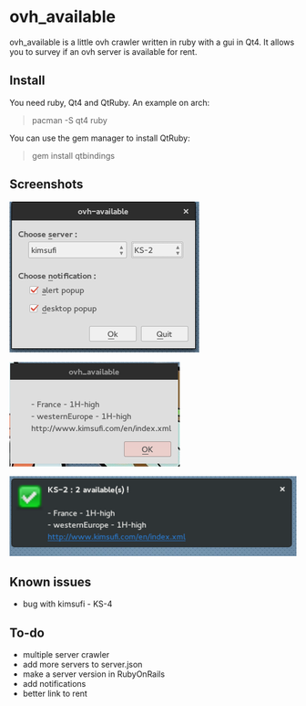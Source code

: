 # ovh_available

ovh_available is a little ovh crawler written in ruby with a gui in Qt4. It allows you to survey if an ovh server is available for rent.

## Install

You need ruby, Qt4 and QtRuby. An example on arch:
> pacman -S qt4 ruby

You can use the gem manager to install QtRuby:
> gem install qtbindings

## Screenshots

![Menu](https://github.com/kiuKisas/ovh_available/blob/master/img/menu.png "Menu")

![Desktop](https://github.com/kiuKisas/ovh_available/blob/master/img/notif_desktop.png "Desktop")

![Popup](https://github.com/kiuKisas/ovh_available/blob/master/img/notif_popup.png "Popup")

## Known issues

* bug with kimsufi - KS-4

## To-do

* multiple server crawler
* add more servers to server.json
* make a server version in RubyOnRails
* add notifications
* better link to rent